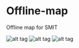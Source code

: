 # Offline-map
Offline map for SMIT


![alt tag](http://phonewe.freeiz.com/smit/screenshots/1.png)
![alt tag](http://phonewe.freeiz.com/smit/screenshots/2.png)
![alt tag](http://phonewe.freeiz.com/smit/screenshots/3.png)
